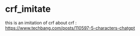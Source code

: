 # crf_imitate
this is an imitation of crf
about crf : <https://www.techbang.com/posts/110597-5-characters-chatgpt>
